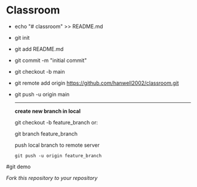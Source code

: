 # Classroom

- echo "# classroom" >> README.md

- git init

- git add README.md

- git commit -m "initial commit"

- git checkout -b main

- git remote add origin https://github.com/hanwell2002/classroom.git

- git push -u origin main

  ----------------------

  **create new branch in local**

  git checkout -b feature_branch
  or:

  git branch feature_branch

  

  push local branch to remote server

  ```
  git push -u origin feature_branch
  ```

#git demo

*Fork this repository to your repository*